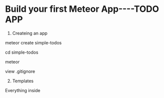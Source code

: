 # Build your first Meteor App----TODO APP

1. Createing an app

meteor create simple-todos

cd simple-todos

meteor

view .gitignore

2. Templates

Everything inside <template> tags is compiled into Meteor templates, which can be include inside HTML with {{> templateName}} or referenced in your JavaScript with Template.templateName.

All of the code in your HTML files is compiled with Meteor's Spacebars comiler, Spacebars use statements surrounded by double curly braces such as {{#each}} and {{#if}} to let your  add

logic and data to your views.


3. Storing tasks in a collection

Collection are Meteor's way of storing persistent data. The special thing about collections in Meteor is that they can be access from both the server and the client,

making it easy to write view logic without having to write a lot of server code. They also update themselves automatically, so a view component backed by a collection will automatically display the most up-to-date data.

MyColleciton = new Mongo.Collection("collectionName");

meteor mongo

		db.tasks.insert({ text: "Hello world!", createdAt: new Date() });


4.  Adding tasks with a form


Event listeners are added to templates in much the same way as helpers are : by calling Template.templanteName.events(...) with a dictionary.

The keys describe the event to listen for , and the values are event handlers that are called whe the event  happens.

In ourr case above, we are listening to the submit event on any  element that matches the CSS selector .new-task.  When this event is triggered by the user pressing enter inside the input filed.

our event handler function is called.

event.target.text.value. You can see all of the other properties of the event object by adding a console.log(event) and inspecting the object in your browser console.

5. Checking off and deleting tasks

Inside the event handlers, this refers to an individual task object.  In a collection. every inserted document has a unique _id filed that can be used to refer to that specific document.

We can get the _id of the current task with this._id. Once  we have the _id, we can use update and remove to modify the relevant task.

6. Deploying your app

meteor deploy hujb2000.meteor.com, fill the email: hujb2000@163.com , http://hujb2000.meteor.com

7. Running on mobile

   * Runing on an iOS

   meteor install-sdk ios

   [install-sdk ios](https://github.com/meteor/meteor/wiki/Mobile-Development-Install:-iOS-on-Mac)

   meteor add-platform ios

   meteor run ios

	meteor run  ios-device

	This will open Xcode with a project for your iOS app, Your can use Xcode to then launch the app on any device or simulator that Xcode supports.

	meteor run ios-device --mobile-server hujb2000.meteor.com



	* Runing on an android

	meteor install-sdk android

	[install-sdk android](https://github.com/meteor/meteor/wiki/Mobile-Development-Install:-Android-on-Mac)

	meteor add-platform android

	meteor run android

	meteor run android-device

	adb devices

	The App will be built and installed on your device, If you want to point your app to the server you deployed in the previous step.run:

	meteor run android-device --mobile-server hujb2000.meteor.com

Note:

		Starting with Meteor 1.2, the bundled Android tools have been removed and a system-wide install of the Android SDK is now required.

		This should make it easier to keep the development toolchain up to date and helps avoid some difficult to diagnose failures.

		 The meteor install-sdk command no longer attempts to download and install the Android tools for you (it has been deprecated and

		 just points you to these instructions).

 Note2:
    Unfortunately, the Android Studio setup wizard only downloads the most recent SDK Platform(API 23), while Cordova requires API 22. That means

     you'll have to install the Android SDK  Platform API 22 manually

     Optionally: Settin ANDROID_HOME and adding the tools directories to your PATH


8. Storing temporary UI state  in Session

  Session is a convenient place to store temporary UI state, and can be used in helpers just like a collection.

9. Adding user accounts

   meteor add accounts-ui accounts-password

   If your app has the accounts-ui package, all we have to do to add a login dropdown is  include loginButtons template with {{> loginButtons}}. This dropdown detects which login

   methods have been added to the app and displays teh appropriate  controls.

   Your can add the accounts-facebook package to enable Facebook login in your app, the Facebook button will automatically appear in the dropdown.

